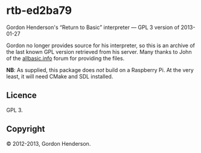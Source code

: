 # rtb-ed2ba79
Gordon Henderson's “Return to Basic” interpreter — GPL 3 version of 2013-01-27

Gordon no longer provides source for his interpreter, so this is an
archive of the last known GPL version retrieved from his server. Many
thanks to John of the
[allbasic.info](http://www.allbasic.info/forum/index.php?topic=223.msg4768#msg4768
"allbasic.info") forum for providing the files.

**NB**: As supplied, this package does *not* build on a Raspberry
Pi. At the very least, it will need CMake and SDL installed.

## Licence

GPL 3.

## Copyright

© 2012-2013, Gordon Henderson.
